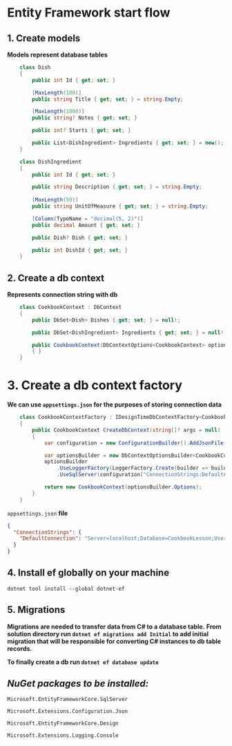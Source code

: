 # Entity Framework start flow

## 1. Create models 
**Models represent database tables**

```csharp
    class Dish
    {
        public int Id { get; set; }

        [MaxLength(100)]
        public string Title { get; set; } = string.Empty;

        [MaxLength(1000)]
        public string? Notes { get; set; }

        public int? Starts { get; set; }

        public List<DishIngredient> Ingredients { get; set; } = new();
    }

    class DishIngredient
    {
        public int Id { get; set; }

        public string Description { get; set; } = string.Empty;
    
        [MaxLength(50)]
        public string UnitOfMeasure { get; set; } = string.Empty;

        [Column(TypeName = "decimal(5, 2)")]
        public decimal Amount { get; set; }

        public Dish? Dish { get; set; }

        public int DishId { get; set; }
    }
```

## 2. Create a db context 
**Represents connection string with db**

```csharp
    class CookbookContext : DbContext
    {
        public DbSet<Dish> Dishes { get; set; } = null!;

        public DbSet<DishIngredient> Ingredients { get; set; } = null!;

        public CookbookContext(DbContextOptions<CookbookContext> options) : base(options)
        { }
    }
```

# 3. Create a db context factory
**We can use `appsettings.json` for the purposes of storing connection data**

```csharp
    class CookbookContextFactory : IDesignTimeDbContextFactory<CookbookContext>
    {
        public CookbookContext CreateDbContext(string[]? args = null)
        {
            var configuration = new ConfigurationBuilder().AddJsonFile("appsettings.json").Build();

            var optionsBuilder = new DbContextOptionsBuilder<CookbookContext>();
            optionsBuilder
                .UseLoggerFactory(LoggerFactory.Create(builder => builder.AddConsole()))
                .UseSqlServer(configuration["ConnectionStrings:DefaultConnection"]!);

            return new CookbookContext(optionsBuilder.Options);
        }
    }
```

`appsettings.json` **file**

```json
{
  "ConnectionStrings": {
    "DefaultConnection": "Server=localhost;Database=CookbookLesson;User=sa;Password=***"
  }
}
```

## 4. Install ef globally on your machine 

`dotnet tool install --global dotnet-ef`

## 5. Migrations

**Migrations are needed to transfer data from C# to a database table.**
**From solution directory run `dotnet ef migrations add Initial` to add initial migration that will be responsible for converting C# instances to db table records.**

**To finally create a db run `dotnet ef database update`**

## **_NuGet packages to be installed:_** 

`Microsoft.EntityFrameworkCore.SqlServer`

`Microsoft.Extensions.Configuration.Json`

`Microsoft.EntityFrameworkCore.Design`

`Microsoft.Extensions.Logging.Console`
